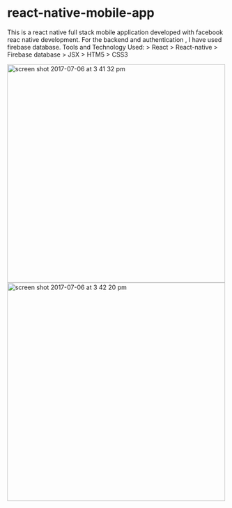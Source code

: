 # react-native-mobile-app
This is a react native full stack mobile application developed with facebook reac native development. For the backend and authentication , I have used firebase database.
Tools and Technology Used:
    > React
    > React-native
    > Firebase database
    > JSX
    > HTM5
    > CSS3
    
<img width="500" alt="screen shot 2017-07-06 at 3 41 32 pm" src="https://user-images.githubusercontent.com/23619819/27931654-e9439660-6268-11e7-9666-b8f91cca9bdf.png">

<img width="500" alt="screen shot 2017-07-06 at 3 42 20 pm" src="https://user-images.githubusercontent.com/23619819/27931625-d1aa52d2-6268-11e7-8cf6-2b55c9958592.png">

